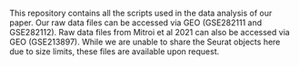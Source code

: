 This repository contains all the scripts used in the data analysis of our paper. 
Our raw data files can be accessed via GEO (GSE282111 and GSE282112).
Raw data files from Mitroi et al 2021 can also be accessed via GEO (GSE213897).
While we are unable to share the Seurat objects here due to size limits, these files are available upon request.
